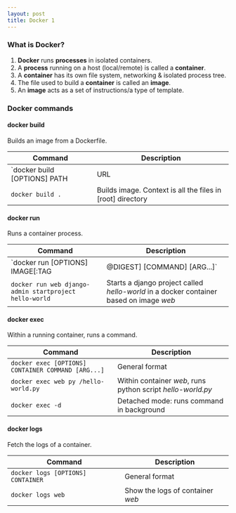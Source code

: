 ```yaml
---
layout: post
title: Docker 1
---
```


### What is Docker?

1. **Docker** runs **processes** in isolated containers.
2. A **process** running on a host (local/remote) is called a **container**.
3. A **container** has its own file system, networking & isolated process tree.
4. The file used to build a **container** is called an **image**.
5. An **image** acts as a set of instructions/a type of template.

### Docker commands

#### **docker build**

Builds an image from a Dockerfile.

| Command      | Description |
| ----------- | ----------- |
| `docker build [OPTIONS] PATH | URL | -` | General format |
| `docker build .`  | Builds image. Context is all the files in [root] directory |

#### **docker run**

Runs a container process. 

| Command      | Description |
| ----------- | ----------- |
| `docker run [OPTIONS] IMAGE[:TAG|@DIGEST] [COMMAND] [ARG...]` | General format |
| `docker run web django-admin startproject hello-world`  | Starts a django project called *hello-world* in a docker container based on image *web* |

#### **docker exec**

Within a running container, runs a command.

| Command      | Description |
| ----------- | ----------- |
| `docker exec [OPTIONS] CONTAINER COMMAND [ARG...]` | General format |
| `docker exec web py /hello-world.py`  | Within container *web*, runs python script *hello-world.py* |
| `docker exec -d`  | Detached mode: runs command in background |

#### **docker logs**

Fetch the logs of a container.

| Command      | Description |
| ----------- | ----------- |
| `docker logs [OPTIONS] CONTAINER` | General format |
| `docker logs web`  | Show the logs of container *web* |

